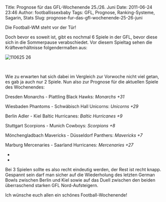 Title: Prognose für das GFL-Wochenende 25./26. Juni
Date: 2011-06-24 23:46
Author: footballissexbaby
Tags: GFL, Prognose, Ranking-Systeme, Sagarin, Stats
Slug: prognose-fur-das-gfl-wochenende-25-26-juni

Die Football-WM steht vor der Tür!

Doch bevor es soweit ist, gibt es nochmal 6 Spiele in der GFL, bevor
diese sich in die Sommerpause verabschiedet. Vor diesem Spieltag sehen
die Kräfteverhältnisse folgendermaßen aus:

![110625 26][]

 

Wie zu erwarten hat sich dabei im Vergleich zur Vorwoche nicht viel
getan, es gab ja auch nur 2 Spiele. Nun also zur Prognose für die
aktuellen Spiele des Wochenendes:

Dresden Monarchs - Plattling Black Hawks: *Monarchs +31*

Wiesbaden Phantoms - Schwäbisch Hall Unicorns: *Unicorns +29*

Berlin Adler - Kiel Baltic Hurricanes: *Baltic Hurricanes +9*

Stuttgart Scorpions - Munich Cowboys: *Scorpions +8*

Mönchengladbach Mavericks - Düsseldorf Panthers: *Mavericks +7*

Marburg Mercenaries - Saarland Hurricanes: *Mercenaries +27*

*  
*

Bei 3 Spielen sollte es also recht eindeutig werden, der Rest ist recht
knapp. Gespannt sein darf man sicher auf die Wiederholung des letzten
German Bowls zwischen Berlin und Kiel sowie auf das Duell zwischen den
beiden überraschend starken GFL Nord-Aufsteigern.

Ich wünsche euch allen ein schönes Football-Wochenende!

  [110625 26]: http://footballissexbaby.de/wp-content/uploads/2011/06/110625-26.png
    "110625-26.png"
